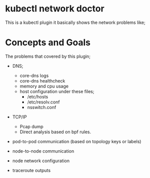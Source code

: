 # kubectl network doctor

This is a kubectl plugin it basically shows the network problems like;


# Concepts and Goals
The problems that covered by this plugin;

* DNS;
    - core-dns logs
    - core-dns healthcheck
    - memory and cpu usage
    - host configuration under these files;
        * /etc/hosts
        * /etc/resolv.conf
        * nsswitch.conf

* TCP/IP
    - Pcap dump 
    - Direct analysis based on bpf rules.

* pod-to-pod communication (based on topology keys or labels)
* node-to-node communication
* node network configuration
* traceroute outputs